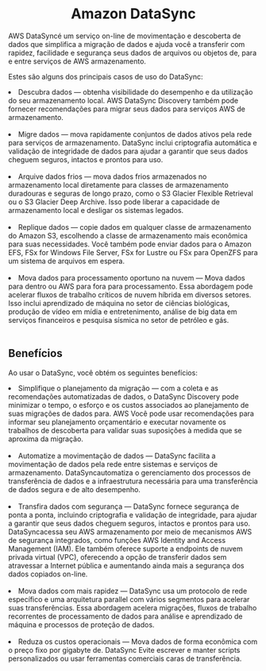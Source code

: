 <h1 align="center">Amazon DataSync</h1>

AWS DataSyncé um serviço on-line de movimentação e descoberta de dados que simplifica a migração de dados e ajuda você a transferir com rapidez, facilidade e segurança seus dados de arquivos ou objetos de, para e entre serviços de AWS armazenamento.

Estes são alguns dos principais casos de uso do DataSync:

<li>Descubra dados — obtenha visibilidade do desempenho e da utilização do seu armazenamento local. AWS DataSync Discovery também pode fornecer recomendações para migrar seus dados para serviços AWS de armazenamento.</li><br>

<li>Migre dados — mova rapidamente conjuntos de dados ativos pela rede para serviços de armazenamento. DataSync inclui criptografia automática e validação de integridade de dados para ajudar a garantir que seus dados cheguem seguros, intactos e prontos para uso.</li><br>

<li>Arquive dados frios — mova dados frios armazenados no armazenamento local diretamente para classes de armazenamento duradouras e seguras de longo prazo, como o S3 Glacier Flexible Retrieval ou o S3 Glacier Deep Archive. Isso pode liberar a capacidade de armazenamento local e desligar os sistemas legados.</li><br>

<li>Replique dados — copie dados em qualquer classe de armazenamento do Amazon S3, escolhendo a classe de armazenamento mais econômica para suas necessidades. Você também pode enviar dados para o Amazon EFS, FSx for Windows File Server, FSx for Lustre ou FSx para OpenZFS para um sistema de arquivos em espera.</li><br>

<li>Mova dados para processamento oportuno na nuvem — Mova dados para dentro ou AWS para fora para processamento. Essa abordagem pode acelerar fluxos de trabalho críticos de nuvem híbrida em diversos setores. Isso inclui aprendizado de máquina no setor de ciências biológicas, produção de vídeo em mídia e entretenimento, análise de big data em serviços financeiros e pesquisa sísmica no setor de petróleo e gás.</li><br>

<h2>Benefícios</h2>

Ao usar o DataSync, você obtém os seguintes benefícios:

<li>Simplifique o planejamento da migração — com a coleta e as recomendações automatizadas de dados, o DataSync Discovery pode minimizar o tempo, o esforço e os custos associados ao planejamento de suas migrações de dados para. AWS Você pode usar recomendações para informar seu planejamento orçamentário e executar novamente os trabalhos de descoberta para validar suas suposições à medida que se aproxima da migração.</li><br>

<li>Automatize a movimentação de dados — DataSync facilita a movimentação de dados pela rede entre sistemas e serviços de armazenamento. DataSyncautomatiza o gerenciamento dos processos de transferência de dados e a infraestrutura necessária para uma transferência de dados segura e de alto desempenho.</li><br>

<li>Transfira dados com segurança — DataSync fornece segurança de ponta a ponta, incluindo criptografia e validação de integridade, para ajudar a garantir que seus dados cheguem seguros, intactos e prontos para uso. DataSyncacessa seu AWS armazenamento por meio de mecanismos AWS de segurança integrados, como funções AWS Identity and Access Management (IAM). Ele também oferece suporte a endpoints de nuvem privada virtual (VPC), oferecendo a opção de transferir dados sem atravessar a Internet pública e aumentando ainda mais a segurança dos dados copiados on-line.</li><br>

<li>Mova dados com mais rapidez — DataSync usa um protocolo de rede específico e uma arquitetura parallel com vários segmentos para acelerar suas transferências. Essa abordagem acelera migrações, fluxos de trabalho recorrentes de processamento de dados para análise e aprendizado de máquina e processos de proteção de dados.</li><br>

<li>Reduza os custos operacionais — Mova dados de forma econômica com o preço fixo por gigabyte de. DataSync Evite escrever e manter scripts personalizados ou usar ferramentas comerciais caras de transferência.</li><br>

